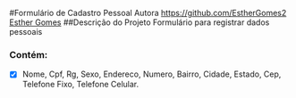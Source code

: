 #Formulário de Cadastro Pessoal
Autora
https://github.com/EstherGomes2
<a href="https://github.com/EstherGomes2">Esther Gomes</a>
##Descrição do Projeto
Formulário para registrar dados pessoais
### Contém:
- [x] Nome, Cpf, Rg, Sexo, Endereco, Numero, Bairro, Cidade, Estado, Cep, Telefone Fixo, Telefone Celular.
